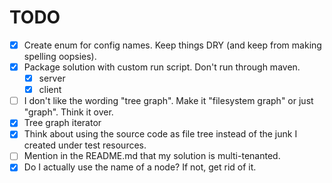 # TODO

- [x] Create enum for config names. Keep things DRY (and keep from making spelling oopsies).
- [x] Package solution with custom run script. Don't run through maven.
  - [x] server
  - [x] client
- [ ] I don't like the wording "tree graph". Make it "filesystem graph" or just "graph".
      Think it over.
- [x] Tree graph iterator
- [x] Think about using the source code as file tree instead of the junk I created under
      test resources.
- [ ] Mention in the README.md that my solution is multi-tenanted.
- [x] Do I actually use the name of a node? If not, get rid of it.

